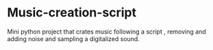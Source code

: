 # Music-creation-script

Mini python project that crates music following a script , removing and adding noise and sampling a digitalized sound.
